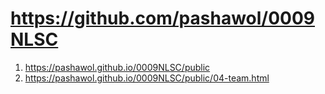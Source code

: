 


# https://github.com/pashawol/0009NLSC
1. <https://pashawol.github.io/0009NLSC/public>
1. <https://pashawol.github.io/0009NLSC/public/04-team.html>